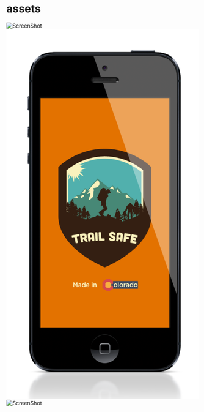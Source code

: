 assets
======

![ScreenShot](https://github.com/altercation/solarized/raw/master/img/solarized-palette.png)
![ScreenShot](https://github.com/TrailSafe/assets/blob/master/ScreenShots/TS1-Home_02.png)
![ScreenShot](https://github.com/altercation/solarized/raw/master/img/solarized-palette.png)
